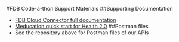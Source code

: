 #FDB Code-a-thon Support Materials
##Supporting Documentation
* [FDB Cloud Connector full documentation](http://docs.fdbhealth.com/display/CCDOCUS/FDB+Cloud+Connector+Reference+Home)
* [Meducation quick start for Health 2.0](https://docs.google.com/document/d/11Dya3lBNPNONhHWo5N8v2WiznPrWDPbsZk8fg5Z1Vr8/edit?usp=sharing)
##Postman files
* See the repository above for Postman files of our APIs
